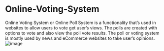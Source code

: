 # Online-Voting-System

Online Voting System or Online Poll System is a functionality that’s used in websites to allow users to vote get user’s views. The polls are created with options to vote and also view the poll vote results. The poll or voting system is mostly used by news and eCommerce websites to take user’s opinions.
![image](https://user-images.githubusercontent.com/128280997/226161062-e5506142-0009-4ad1-a8ae-1fee56a9e011.png)

